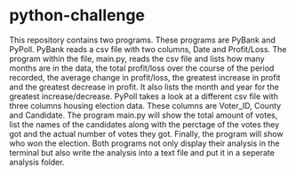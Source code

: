# python-challenge
This repository contains two programs. These programs are PyBank and PyPoll.
PyBank reads a csv file with two columns, Date and Profit/Loss. 
The program within the file, main.py, reads the csv file and lists how many months are in the data, the total profit/loss over the course of the period recorded, the average change in profit/loss, the greatest increase in profit and the greatest decrease in profit.
It also lists the month and year for the greatest increase/decrease.
PyPoll takes a look at a different csv file with three columns housing election data.
These columns are Voter_ID, County and Candidate.
The program main.py will show the total amount of votes, list the names of the candidates along with the perctage of the votes they got and the actual number of votes they got. 
Finally, the program will show who won the election.
Both programs not only display their analysis in the terminal but also write the analysis into a text file and put it in a seperate analysis folder.
